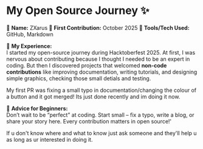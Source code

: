 # My Open Source Journey ✨

👤 **Name:** ZXarus
📅 **First Contribution:** October 2025
🔧 **Tools/Tech Used:** GitHub, Markdown  

🌟 **My Experience:**  
I started my open-source journey during Hacktoberfest 2025. At first, I was nervous about contributing because I thought I needed to be an expert in coding. But then I discovered projects that welcomed **non-code contributions** like improving documentation, writing tutorials, and designing simple graphics, checking those small detials and testing.  

My first PR was fixing a small typo in documentation/changing the colour of a button and it got merged! Its just done recently and im doing it now.

📌 **Advice for Beginners:**  
Don’t wait to be “perfect” at coding. Start small – fix a typo, write a blog, or share your story here. Every contribution matters in open source!'

If u don't know where and what to know just ask someone and they'll help u as long as ur interested in doing it.
